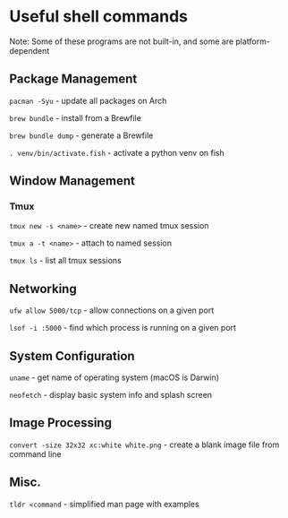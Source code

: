 # Useful shell commands

Note: Some of these programs are not built-in, and some are platform-dependent

## Package Management
`pacman -Syu` - update all packages on Arch

`brew bundle` - install from a Brewfile

`brew bundle dump` - generate a Brewfile

`. venv/bin/activate.fish` - activate a python venv on fish

## Window Management

### Tmux
`tmux new -s <name>` - create new named tmux session

`tmux a -t <name>` - attach to named session

`tmux ls` - list all tmux sessions

## Networking
`ufw allow 5000/tcp` - allow connections on a given port

`lsof -i :5000` - find which process is running on a given port

## System Configuration
`uname` - get name of operating system (macOS is Darwin)

`neofetch` - display basic system info and splash screen

## Image Processing 
`convert -size 32x32 xc:white white.png` - create a blank image file from command line

## Misc.
`tldr <command` - simplified man page with examples
